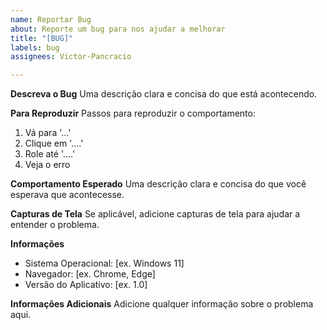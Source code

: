 ```yaml
---
name: Reportar Bug
about: Reporte um bug para nos ajudar a melhorar
title: "[BUG]"
labels: bug
assignees: Victor-Pancracio

---
```


**Descreva o Bug**
Uma descrição clara e concisa do que está acontecendo.

**Para Reproduzir**
Passos para reproduzir o comportamento:
1. Vá para '...'
2. Clique em '....'
3. Role até '....'
4. Veja o erro

**Comportamento Esperado**
Uma descrição clara e concisa do que você esperava que acontecesse.

**Capturas de Tela**
Se aplicável, adicione capturas de tela para ajudar a entender o problema.

**Informações**
 - Sistema Operacional: [ex. Windows 11]
 - Navegador: [ex. Chrome, Edge]
 - Versão do Aplicativo: [ex. 1.0]

**Informações Adicionais**
Adicione qualquer informação sobre o problema aqui.
